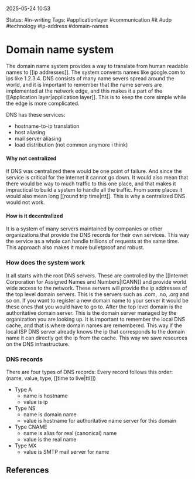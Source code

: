 2025-05-24 10:53

Status: #in-writing
Tags: #applicationlayer #communication #it #udp #technology #ip-address #domain-names

# Domain name system
The domain name system provides a way to translate from human readable names to [[ip addresses]]. The system converts names like google.com to ips like 1.2.3.4. DNS consists of many name severs spread around the world, and it is important to remember that the name servers are implemented at the network edge, and this makes it a part of the [[Application layer|application layer]]. This is to keep the core simple while the edge is more complicated. 

DNS has these services:
- hostname-to-ip translation
- host aliasing
- mail server aliasing
- load distribution (not common anymore i think)

#### Why not centralized
If DNS was centralized there would be one point of failure. And since the service is critical for the internet it cannot go down. It would also mean that there would be way to much traffic to this one place, and that makes it impractical to build a system to handle all the traffic. From some places it would also mean long [[round trip time|rtt]]. This is why a centralized DNS would not work. 

#### How is it decentralized
It is a system of many servers maintained by companies or other organizations that provide the DNS records for their own services. This way the service as a whole can handle trillions of requests at the same time. This approach also makes it more bulletproof and robust. 

### How does the system work
It all starts with the root DNS servers. These are controlled by the [[Internet Corporation for Assigned Names and Numbers|ICANN]] and provide world wide access to the network. These servers will provide the ip addresses of the top level domain servers. This is the servers such as .com, .no, .org and so on. If you want to register a new domain name to your server it would be these ones that you would have to go to. 
After the top level domain is the authoritative domain server. This is the domain server managed by the organization you are looking up. 
It is important to remember the local DNS cache, and that is where domain names are remembered. This way if the local ISP DNS server already knows the ip that corresponds to the domain name it can directly get the ip from the cache. This way we save resources on the DNS infrastructure. 


### DNS records
There are four types of DNS records:
Every record follows this order: (name, value, type, [[time to live|ttl]])

- Type A
	- name is hostname
	- value is ip
- Type NS
	- name is domain name
	- value is hostname for authoritative name server for this domain
- Type CNAME
	- name is alias for real (canonical) name
	- value is the real name
- Type MX
	- value is SMTP mail server for name


## References